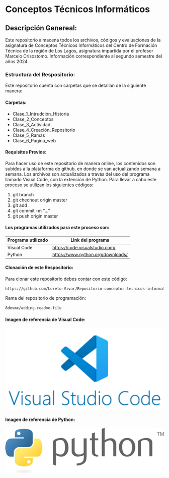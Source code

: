 # Conceptos Técnicos Informáticos

## Descripción Genereal: 
Este repositorio almacena todos los archivos, códigos y evaluaciones de la asignatura de Conceptos Técnicos Informáticos del Centro de Formación Técnica de la región de Los Lagos, asignatura impartida por el profesor Marcelo Crisostomo.
Información correspondiente al segundo semestre del años 2024.

### Estructura del Respositorio:

Este repositorio cuenta con carpetas que se detallan de la siguiente manera:


#### Carpetas:

- Clase_1_Intrudción_Historia
- Clase_2_Conceptos
- Clase_3_Actividad
- Clase_4_Creación_Repositorio
- Clase_5_Ramas
- Clase_6_Página_web



#### Requisitos Previos:

Para hacer uso de este repositorio de manera online, los contenidos son subidos a la plataforma de github, en donde se van actualizando semana a semana.
Los archivos son actualizados a través del uso del programa llamado Visual Code, con la extención de Python. Para llevar a cabo este proceso se utilizan los siguientes códigos: 

1) git branch
2) git chechout origin master
3) git add .
4) git commit -m "..."
5) git push origin master

#### Los programas utilizados para este proceso son:

| Programa utilizado | Link del programa                 |
| ------------------ | ----------------------------------|
| Visual Code        | https://code.visualstudio.com/    |
| Python             | https://www.python.org/downloads/ |


#### Clonación de este Respositorio:

Para clonar este repositorio debes contar con este código:

```sh
https://github.com/Loreto-Vivar/Repositorio-conceptos-tecnicos-informaticos.git
```

Rama del repositorio de programación:
```sh
8devmx/adding-readme-file
```


#### Imagen de referencia de Visual Code:

![Screenshot of a comment on a GitHub issue showing an image, added in the Markdown, of an Octocat smiling and raising a tentacle.](Vcode.png)

#### Imagen de referencia de Python:

![Screenshot of a comment on a GitHub issue showing an image, added in the Markdown, of an Octocat smiling and raising a tentacle.](python-3.svg)
